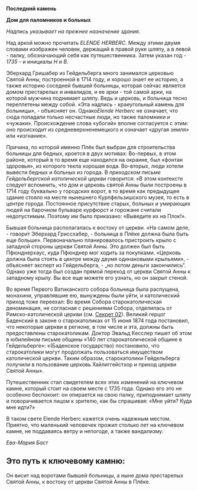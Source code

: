 **Последний камень**

**Дом для паломников и больных**

*Надпись указывает на прежнее назначение здания.*

Над аркой можно прочитать *ELENDE HERBERC*. Между этими двумя словами изображен человек, держащий в правой руке шляпу, а в левой - палку, обозначающий себя как путешественника. Затем указан год - *1735* - и инициалы *H* и *B*.

Эберхард Гришабер из Гейдельберга много занимался церковью Святой Анны, построенной в 1714 году, и хорошо знает ее историю, а также историю соседней бывшей больницы, которая сейчас является домом престарелых и инвалидов, и ее арки - той самой арки, на которой мужчина поднимает шляпу. Ведь и церковь, и больница тесно переплетены между собой. «Эта надпись - краеугольный камень для больницы», - объясняет он. Однако*Elende Herberc* не означает, что сюда попадали только несчастные люди, но также паломники и «чужаки». Происхождение слова «убогий» вполне согласуется с этим: оно происходит из средневерхненемецкого и означает «другая земля» или «изгнание».

Причина, по которой именно Плёк был выбран для строительства больницы для бедных, кроется в двух мотивах: Во-первых, в этом районе, который в то время еще находился на окраине, был «фонтан здоровья», из которого текла хорошая вода. Во-вторых, люди хотели вывести бедных и больных из города. В *приходском письме Гейдельбергской католической церкви* говорится: «В этом контексте следует вспомнить, что дом и церковь святой Анны были построены в 1714 году буквально у городских ворот, в то время как предыдущее здание стояло на месте нынешнего Курпфельзишского музея, то есть в центре города. Постоянное присутствие старых, больных и умирающих людей на барочном бульваре курфюрст и горожане считали недопустимым. Поэтому им было приказано: «Выведите их на Плок!».

Бывшая больница располагалась к востоку от церкви. «На самом деле, - говорит Эберхард Гриссхабер, - больница в Плёке должна была быть еще больше». Первоначально планировалось пристроить крыло с западной стороны церкви Святой Анны. Это должен был быть Пфюнднерхаус, куда Пфюнднер мог ходить за покупками. «Церковь должна была стоять в центре между двумя одинаковыми крыльями», - объясняет эксперт из Гейдельберга, - „но потом деньги закончились“. Однако уже тогда был создан прямой переход от церкви Святой Анны к западному крылу. Вы все еще можете его узнать, но он закрыт стеной.

Во время Первого Ватиканского собора больница была распущена, монахини, управлявшие ею, вынуждены были уйти, и католический приход тоже переехал: Во время Собора старокатолическая деноминация, не согласная с решениями Собора, отделилась от Римско-католической церкви (см. [Секрет 02](./tuermchen.md)). Великий герцог Баденский в законе о старокатоликах от 15 июня 1874 года постановил, что некоторые церкви в регионе, в том числе и эта, должны быть предоставлены старокатоликам. Доктор Эвальд Кесслер пишет об этом в юбилейном письме общины «140 лет старокатолической общине в Гейдельберге»: «(Баденское государство) постановило, что старокатолики могут продолжать пользоваться имуществом католической церкви. Таким образом, старокатолики Гейдельберга получили в пользование церковь Хайлиггейстхор и приход церкви Святой Анны».

Путешественник стал свидетелем всех этих изменений на ключевом камне, который стоит на своем месте с 1735 года. Однако его это не особенно беспокоит: он опирается на свою палку, приподнимает шляпу и поворачивается лицом к зрителю, как бы спрашивая: «Мне уйти? Куда мне идти?»

В таком свете Elende Herberc кажется очень надежным местом. Приятно, что маленький человечек прожил столько лет на ключевом камне, не поддаваясь ветру и непогоде, а также вандализму.

*Ева-Мария Баст*

## Это путь к ключевому камню:

Он висит над воротами бывшей больницы, а ныне дома престарелых Святой Анны, к востоку от церкви Святой Анны в Плёке. 
